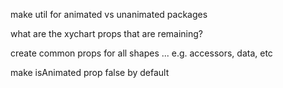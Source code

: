 make util for animated vs unanimated packages

what are the xychart props that are remaining?

create common props for all shapes ... e.g. accessors, data, etc

make isAnimated prop false by default
